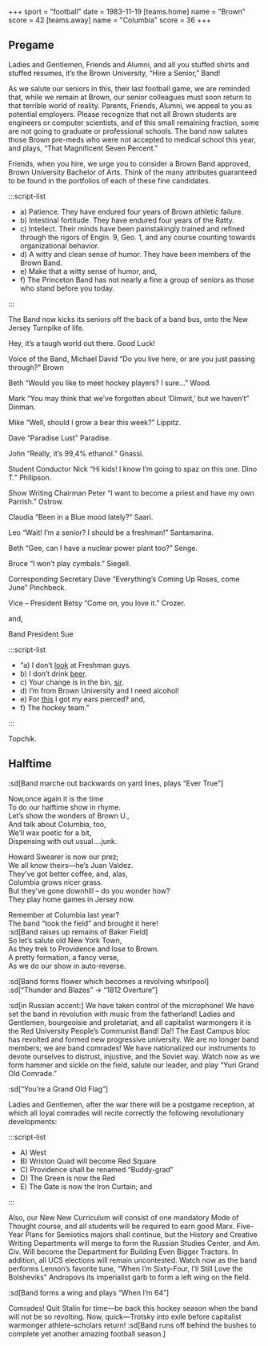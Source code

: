 +++
sport = "football"
date = 1983-11-19
[teams.home]
name = "Brown"
score = 42
[teams.away]
name = "Columbia"
score = 36
+++

## Pregame

Ladies and Gentlemen, Friends and Alumni, and all you stuffed shirts and stuffed resumes, it’s the Brown University, “Hire a Senior,” Band!

As we salute our seniors in this, their last football game, we are reminded that, while we remain at Brown, our senior colleagues must soon return to that terrible world of reality. Parents, Friends, Alumni, we appeal to you as potential employers. Please recognize that not all Brown students are engineers or computer scientists, and of this small remaining fraction, some are not going to graduate or professional schools. The band now salutes those Brown pre-meds who were not accepted to medical school this year, and plays, “That Magnificent Seven Percent.”

Friends, when you hire, we urge you to consider a Brown Band approved, Brown University Bachelor of Arts. Think of the many attributes guaranteed to be found in the portfolios of each of these fine candidates.

:::script-list

- a) Patience. They have endured four years of Brown athletic failure.
- b) Intestinal fortitude. They have endured four years of the Ratty.
- c) Intellect. Their minds have been painstakingly trained and refined through the rigors of Engin. 9, Geo. 1, and any course counting towards organizational behavior.
- d) A witty and clean sense of humor. They have been members of the Brown Band.
- e) Make that a witty sense of humor, and,
- f) The Princeton Band has not nearly a fine a group of seniors as those who stand before you today.

:::

The Band now kicks its seniors off the back of a band bus, onto the New Jersey Turnpike of life.

Hey, it’s a tough world out there. Good Luck!

Voice of the Band, Michael David “Do you live here, or are you just passing through?” Brown

Beth “Would you like to meet hockey players? I sure...” Wood.

Mark “You may think that we’ve forgotten about ‘Dimwit,’ but we haven’t” Dinman.

Mike “Well, should I grow a bear this week?” Lippitz.

Dave “Paradise Lust” Paradise.

John “Really, it’s 99,4% ethanol.” Gnassi.

Student Conductor Nick “Hi kids! I know I’m going to spaz on this one. Dino T.” Philipson.

Show Writing Chairman Peter “I want to become a priest and have my own Parrish.” Ostrow.

Claudia “Been in a Blue mood lately?” Saari.

Leo “Wait! I’m a senior? I should be a freshman!” Santamarina.

Beth “Gee, can I have a nuclear power plant too?” Senge.

Bruce “I won’t play cymbals.” Siegell.

Corresponding Secretary Dave “Everything’s Coming Up Roses, come June” Pinchbeck.

Vice – President Betsy “Come on, you love it.” Crozer.

and,

Band President Sue

:::script-list

- “a) I don’t <u>look</u> at Freshman guys.
- b) I don’t drink <u>beer</u>.
- c) Your change is in the bin, <u>sir</u>.
- d) I’m from Brown University and I need alcohol!
- e) For <u>this</u> I got my ears pierced? and,
- f) The hockey team.”

:::

Topchik.

## Halftime

:sd[Band marche out backwards on yard lines, plays “Ever True”]

Now,once again it is the time\
 To do our halftime show in rhyme.\
 Let’s show the wonders of Brown U.,\
 And talk about Columbia, too,\
 We’ll wax poetic for a bit,\
 Dispensing with out usual....junk.

Howard Swearer is now our prez;\
 We all know theirs—he’s Juan Valdez.\
 They’ve got better coffee, and, alas,\
 Columbia grows nicer grass.\
 But they’ve gone downhill – do you wonder how?\
 They play home games in Jersey now.

Remember at Columbia last year?\
 The band “took the field” and brought it here!\
:sd[Band raises up remains of Baker Field]\
 So let’s salute old New York Town,\
 As they trek to Providence and lose to Brown.\
 A pretty formation, a fancy verse,\
 As we do our show in auto-reverse.

:sd[Band forms flower which becomes a revolving whirlpool]\
:sd[“Thunder and Blazes” → “1812 Overture”]

:sd[in Russian accent:] We have taken control of the microphone! We have set the band in revolution with music from the fatherland! Ladies and Gentlemen, bourgeoisie and proletariat, and all capitalist warmongers it is the Red University People’s Communist Band! Da!! The East Campus bloc has revolted and formed new progressive university. We are no longer band members; we are band comrades! We have nationalized our instruments to devote ourselves to distrust, injustive, and the Soviet way. Watch now as we form hammer and sickle on the field, salute our leader, and play “Yuri Grand Old Comrade.”

:sd[“You’re a Grand Old Flag”]

Ladies and Gentlemen, after the war there will be a postgame reception, at which all loyal comrades will recite correctly the following revolutionary developments:

:::script-list

- A) West
- B) Wriston Quad will become Red Square
- C) Providence shall be renamed “Buddy-grad”
- D) The Green is now the Red
- E) The Gate is now the Iron Curtain; and

:::

Also, our New New Curriculum will consist of one mandatory Mode of Thought course, and all students will be required to earn good Marx. Five-Year Plans for Semiotics majors shall continue, but the History and Creative Writing Departments will merge to form the Russian Studies Center, and Am. Civ. Will become the Department for Building Even Bigger Tractors. In addition, all UCS elections will remain uncontested. Watch now as the band performs Lennon’s favorite tune, “When I’m Sixty-Four, I’ll Still Love the Bolsheviks” Andropovs its imperialist garb to form a left wing on the field.

:sd[Band forms a wing and plays “When I’m 64”]

Comrades! Quit Stalin for time—be back this hockey season when the band will not be so revolting. Now, quick—Trotsky into exile before capitalist warmonger athlete-scholars return! :sd[Band runs off behind the bushes to complete yet another amazing football season.]
